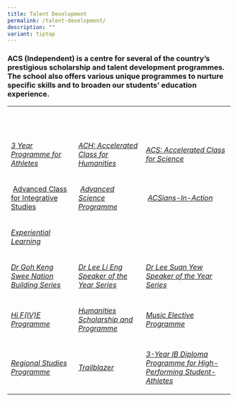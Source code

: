 ```yaml
---
title: Talent Development
permalink: /talent-development/
description: ""
variant: tiptap
---
```

<h3>ACS (Independent) is a centre for several of the country’s prestigious scholarship and talent development programmes. The school also offers various unique programmes to nurture specific skills and to broaden our students’ education experience.</h3>
<table style="minWidth: 75px">
<colgroup>
<col>
<col>
<col>
</colgroup>
<tbody>
<tr>
<th rowspan="1" colspan="1">
<p>&nbsp;</p>
</th>
<th rowspan="1" colspan="1">
<p>&nbsp;</p>
</th>
<th rowspan="1" colspan="1">
<p>&nbsp;</p>
</th>
</tr>
<tr>
<td rowspan="1" colspan="1">
<p><em><a href="/talent-development/y3-ib-programme-for-athletes/y3ibathletes/" rel="noopener noreferrer nofollow" target="_blank">3 Year Programme for Athletes</a></em>
</p>
</td>
<td rowspan="1" colspan="1">
<p><em><a href="/talent-development/accelerated-class-for-humanities-ach/" rel="noopener noreferrer nofollow" target="_blank">ACH: Accelerated Class for Humanities</a></em>
</p>
</td>
<td rowspan="1" colspan="1">
<p><em><a href="/talent-development/acs-accelerated-class-for-science/" rel="noopener noreferrer nofollow" target="_blank">ACS: Accelerated Class for Science</a></em>
</p>
</td>
</tr>
<tr>
<td rowspan="1" colspan="1">
<p>&nbsp;<a href="/advanced-class-for-integrative-studies/" rel="noopener noreferrer nofollow" target="_blank">Advanced Class for Integrative Studies</a>
</p>
</td>
<td rowspan="1" colspan="1">
<p>&nbsp;<em><a href="/talent-development/advanced-science-programmes/" rel="noopener noreferrer nofollow" target="_blank">Advanced Science Programme</a></em>
</p>
</td>
<td rowspan="1" colspan="1">
<p>&nbsp;<em><a href="/talent-development/acsians-in-action/" rel="noopener noreferrer nofollow" target="_blank">ACSians-In-Action</a></em>
</p>
</td>
</tr>
<tr>
<td rowspan="1" colspan="1">
<p><em><a href="/talent-development/experiential-learning/" rel="noopener noreferrer nofollow" target="_blank">Experiential Learning</a></em>
</p>
</td>
<td rowspan="1" colspan="1">
<p></p>
</td>
<td rowspan="1" colspan="1">
<p></p>
</td>
</tr>
<tr>
<td rowspan="1" colspan="1">
<p><em><a href="/talent-development/dr-goh-keng-swee-nation-building-series/" rel="noopener noreferrer nofollow" target="_blank">Dr Goh Keng Swee Nation Building Series</a></em>
</p>
</td>
<td rowspan="1" colspan="1">
<p><em><a href="/talent-development/dr-lee-li-eng-speaker-of-the-year-award/" rel="noopener noreferrer nofollow" target="_blank">Dr Lee Li Eng Speaker of the Year Series</a></em>
</p>
</td>
<td rowspan="1" colspan="1">
<p><em><a href="/talent-development/dr-lee-suan-yew-speaker-of-the-year-award/" rel="noopener noreferrer nofollow" target="_blank">Dr Lee Suan Yew Speaker of the Year Series</a></em>
</p>
</td>
</tr>
<tr>
<td rowspan="1" colspan="1">
<p><em><a href="/events/hi-five-programme/" rel="noopener noreferrer nofollow" target="_blank">Hi F(IV)E Programme</a></em>
</p>
</td>
<td rowspan="1" colspan="1">
<p><em><a href="/talent-development/humanities-scholarship-programme/" rel="noopener noreferrer nofollow" target="_blank">Humanities Scholarship and Programme</a></em>
</p>
</td>
<td rowspan="1" colspan="1">
<p><em><a href="/talent-development/td-mep/" rel="noopener noreferrer nofollow" target="_blank">Music Elective Programme</a></em>
</p>
</td>
</tr>
<tr>
<td rowspan="1" colspan="1">
<p><em><a href="/talent-development/regional-studies-programme/" rel="noopener noreferrer nofollow" target="_blank">Regional Studies Programme</a></em>
</p>
</td>
<td rowspan="1" colspan="1">
<p><em><a href="/talent-development/trailblazer/" rel="noopener noreferrer nofollow" target="_blank">Trailblazer</a></em>
</p>
</td>
<td rowspan="1" colspan="1">
<p><em><a href="/talent-development/y3-ib-programme-for-athletes/y3ibathletes/" rel="noopener noreferrer nofollow" target="_blank">3-Year IB Diploma Programme for High-Performing Student-Athletes</a></em>
</p>
</td>
</tr>
</tbody>
</table>
<p>&nbsp;</p>